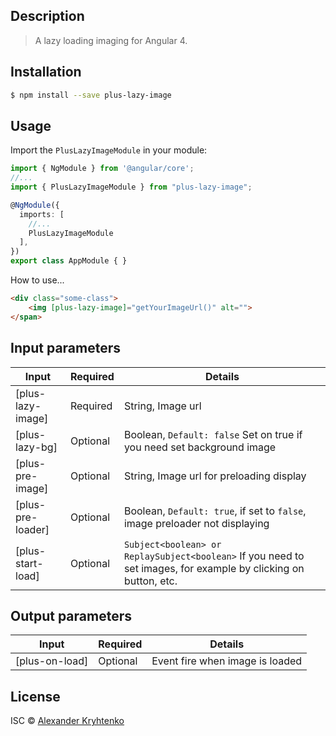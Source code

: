 ## Description
> A lazy loading imaging for Angular 4.

## Installation

```sh
$ npm install --save plus-lazy-image
```

## Usage

Import the `PlusLazyImageModule` in your module:

```typescript
import { NgModule } from '@angular/core';
//...
import { PlusLazyImageModule } from "plus-lazy-image";

@NgModule({
  imports: [
    //...
    PlusLazyImageModule
  ],
})
export class AppModule { }
```

How to use...

```html
<div class="some-class">
    <img [plus-lazy-image]="getYourImageUrl()" alt="">
</span>
```

## Input parameters

| Input | Required | Details |
| ---- | ---- | ---- |
| [plus-lazy-image] | Required | String, Image url |
| [plus-lazy-bg] | Optional | Boolean, `Default: false` Set on true if you need set background image |
| [plus-pre-image] | Optional | String, Image url for preloading display |
| [plus-pre-loader] | Optional | Boolean, `Default: true`, if set to `false`, image preloader not displaying |
| [plus-start-load] | Optional | `Subject<boolean> or ReplaySubject<boolean>` If you need to set images, for example by clicking on button, etc.|

## Output parameters
| Input | Required | Details |
| ---- | ---- | ---- |
| [plus-on-load] | Optional | Event fire when image is loaded |


## License

ISC © [Alexander Kryhtenko](https://github.com/alexsanqp)